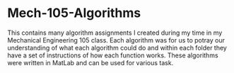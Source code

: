 # Mech-105-Algorithms
This contains many algorithm assignments I created during my time in my Mechanical Engineering 105 class. Each algorithm was for us to potray our understanding of what each algorithm could do and within each folder they have a set of instructions of how each function works. These algorithms were written in MatLab and can be used for various task. 
